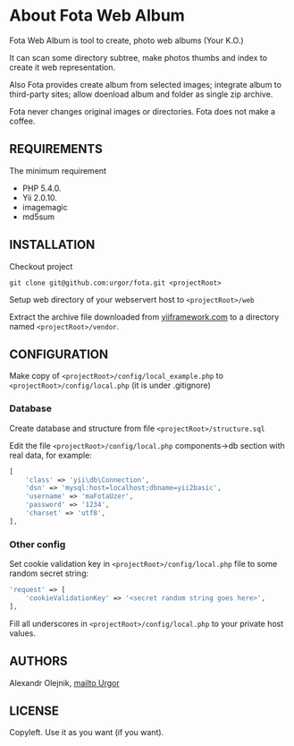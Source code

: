 About Fota Web Album
============================

Fota Web Album is tool to create, photo web albums (Your K.O.)

It can scan some directory subtree, make photos thumbs and index to create it web representation.

Also Fota provides create album from selected images; integrate album to third-party sites; allow doenload album and folder as single zip archive.

Fota never changes original images or directories. Fota does not make a coffee.

REQUIREMENTS
------------

The minimum requirement
- PHP 5.4.0.
- Yii 2.0.10.
- imagemagic
- md5sum

INSTALLATION
------------

Checkout project

`git clone git@github.com:urgor/fota.git <projectRoot>`

Setup web directory of your webservert host to `<projectRoot>/web`

Extract the archive file downloaded from [yiiframework.com](http://www.yiiframework.com/download/) to
a directory named `<projectRoot>/vendor`.

CONFIGURATION
-------------

Make copy of `<projectRoot>/config/local_example.php` to `<projectRoot>/config/local.php` (it is under .gitignore)

### Database

Create database and structure from file `<projectRoot>/structure.sql`

Edit the file `<projectRoot>/config/local.php` components->db section with real data, for example:

```php
[
    'class' => 'yii\db\Connection',
    'dsn' => 'mysql:host=localhost;dbname=yii2basic',
    'username' => 'maFotaUzer',
    'password' => '1234',
    'charset' => 'utf8',
],
```

### Other config

Set cookie validation key in `<projectRoot>/config/local.php` file to some random secret string:

```php
'request' => [
    'cookieValidationKey' => '<secret random string goes here>',
],
```

Fill all underscores in `<projectRoot>/config/local.php` to your private host values.

AUTHORS
-------

Alexandr Olejnik, [mailto Urgor](mailto:urgorka@gmail.com)

LICENSE
-------

Copyleft. Use it as you want (if you want).
